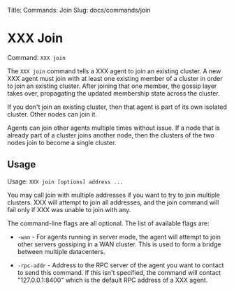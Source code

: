 Title: Commands: Join
Slug: docs/commands/join


# XXX Join

Command: `XXX join`

The `XXX join` command tells a XXX agent to join an existing cluster.
A new XXX agent must join with at least one existing member of a cluster
in order to join an existing cluster. After joining that one member,
the gossip layer takes over, propagating the updated membership state across
the cluster.

If you don't join an existing cluster, then that agent is part of its own
isolated cluster. Other nodes can join it.

Agents can join other agents multiple times without issue. If a node that
is already part of a cluster joins another node, then the clusters of the
two nodes join to become a single cluster.

## Usage

Usage: `XXX join [options] address ...`

You may call join with multiple addresses if you want to try to join
multiple clusters. XXX will attempt to join all addresses, and the join
command will fail only if XXX was unable to join with any.

The command-line flags are all optional. The list of available flags are:

* `-wan` - For agents running in server mode, the agent will attempt to join
  other servers gossiping in a WAN cluster. This is used to form a bridge between
  multiple datacenters.

* `-rpc-addr` - Address to the RPC server of the agent you want to contact
  to send this command. If this isn't specified, the command will contact
  "127.0.0.1:8400" which is the default RPC address of a XXX agent.

